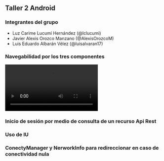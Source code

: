 ## Taller 2 Android

### Integrantes del grupo
- Luz Carime Lucumí Hernández (@lclucumi)
- Javier Alexis Orozco Manzano (@AlexisOrozcoM)
- Luis Eduardo Albarán Vélez (@luisalvaran17)

### Navegabilidad por los tres componentes
![](GIF1.mp4)

### Inicio de sesión por medio de consulta de un recurso Api Rest


### Uso de IU


### ConectyManager y NerworkInfo para redireccionar en caso de conectividad nula

